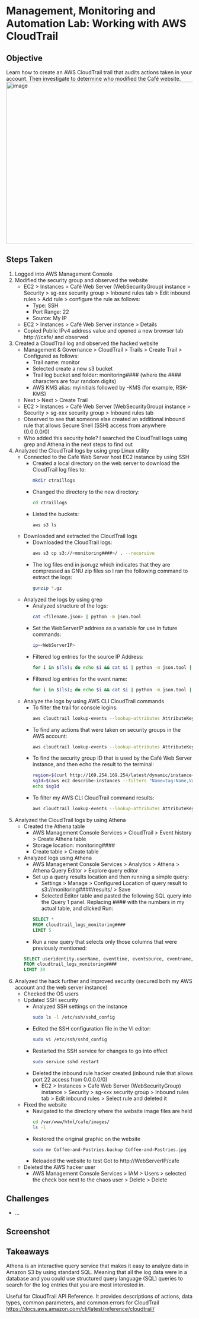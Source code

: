 # Management, Monitoring and Automation Lab: Working with AWS CloudTrail

## Objective
Learn how to create an AWS CloudTrail trail that audits actions taken in your account. Then investigate to determine who modified the Café website.<br>
<img width="814" height="437" alt="image" src="https://github.com/user-attachments/assets/463b70b3-3238-4266-afc6-861f883bd227" />


## Steps Taken
1. Logged into AWS Management Console
2. Modified the security group and observed the website
   - EC2 > Instances > Café Web Server (WebSecurityGroup) instance > Security > sg-xxx security group > Inbound rules tab > Edit inbound rules > Add rule > configure the rule as follows:
     - Type: SSH
     - Port Range: 22
     - Source: My IP
   - EC2 > Instances > Café Web Server instance > Details
   - Copied Public IPv4 address value and opened a new browser tab http://<WebServerIPv4address>/cafe/ and observed
3. Created a CloudTrail log and observed the hacked website
   - Management & Governance > CloudTrail > Trails > Create Trail > Configured as follows:
     - Trail name: monitor
     - Selected create a new s3 bucket
     - Trail log bucket and folder:  monitoring#### (where the #### characters are four random digits)
     - AWS KMS alias: myinitials followed by -KMS (for example, RSK-KMS)
   - Next > Next > Create Trail
   - EC2 > Instances > Café Web Server (WebSecurityGroup) instance > Security > sg-xxx security group > Inbound rules tab
   - Observed to see that someone else created an additional inbound rule that allows Secure Shell (SSH) access from anywhere (0.0.0.0/0)
   - Who added this security hole? I searched the CloudTrail logs using grep and Athena in the next steps to find out
4. Analyzed the CloudTrail logs by using grep Linux utility
   - Connected to the Café Web Server host EC2 instance by using SSH
     - Created a local directory on the web server to download the CloudTrail log files to:
       ``` bash
       mkdir ctraillogs
       ```
     - Changed the directory to the new directory:
       ``` bash
       cd ctraillogs
       ```
     - Listed the buckets:
       ``` bash
       aws s3 ls
       ```
   - Downloaded and extracted the CloudTrail logs
     - Downloaded the CloudTrail logs:
       ``` bash
       aws s3 cp s3://<monitoring####>/ . --recursive
       ```
     - The log files end in json.gz which indicates that they are compressed as GNU zip files so I ran the following command to extract the logs:
       ``` bash
       gunzip *.gz
       ```
   - Analyzed the logs by using grep
     - Analyzed structure of the logs:
       ``` bash
       cat <filename.json> | python -m json.tool
       ```
     - Set the WebServerIP address as a variable for use in future commands:
       ``` bash
       ip=<WebServerIP>
       ```
     - Filtered log entries for the source IP Address:
       ``` bash
       for i in $(ls); do echo $i && cat $i | python -m json.tool | grep sourceIPAddress ; done
       ```
     - Filtered log entries for the event name:
       ``` bash
       for i in $(ls); do echo $i && cat $i | python -m json.tool | grep eventName ; done
       ```
   - Analyze the logs by using AWS CLI CloudTrail commands
     - To filter the trail for console logins:
       ``` bash
       aws cloudtrail lookup-events --lookup-attributes AttributeKey=EventName,AttributeValue=ConsoleLogin
       ```
     - To find any actions that were taken on security groups in the AWS account:
       ``` bash
       aws cloudtrail lookup-events --lookup-attributes AttributeKey=ResourceType,AttributeValue=AWS::EC2::SecurityGroup --output text
       ```
     - To find the security group ID that is used by the Café Web Server instance, and then echo the result to the terminal:
         ``` bash
         region=$(curl http://169.254.169.254/latest/dynamic/instance-identity/document|grep region | cut -d '"' -f4)
         sgId=$(aws ec2 describe-instances --filters "Name=tag:Name,Values='Cafe Web Server'" --query 'Reservations[*].Instances[*].SecurityGroups[*].[GroupId]' --region $region --output text)
         echo $sgId
         ```
     - To filter my AWS CLI CloudTrail command results:
       ``` bash
       aws cloudtrail lookup-events --lookup-attributes AttributeKey=ResourceType,AttributeValue=AWS::EC2::SecurityGroup --region $region --output text | grep $sgId
       ```
5. Analyzed the CloudTrail logs by using Athena
   - Created the Athena table
     - AWS Management Console Services > CloudTrail > Event history > Create Athena table
     - Storage location: monitoring####
     - Create table > Create table
   - Analyzed logs using Athena
     - AWS Management Console Services > Analytics > Athena > Athena Query Editor > Explore query editor
     - Set up a query results location and then running a simple query:
       - Settings > Manage > Configured Location of query result to s3://monitoring####/results/ > Save
       - Selected Editor table and pasted the following SQL query into the Query 1 panel. Replacing #### with the numbers in my actual table, and clicked Run:
       ``` sql
       SELECT *
       FROM cloudtrail_logs_monitoring####
       LIMIT 5
       ```
     - Run a new query that selects only those columns that were previously mentioned:
      ``` sql
      SELECT useridentity.userName, eventtime, eventsource, eventname, requestparameters
      FROM cloudtrail_logs_monitoring####
      LIMIT 30
      ```
6. Analyzed the hack further and improved security (secured both my AWS account and the web server instance)
   - Checked the OS users
   - Updated SSH security
     - Analyzed SSH settings on the instance
       ``` bash
       sudo ls -l /etc/ssh/sshd_config
       ```
     - Edited the SSH configuration file in the VI editor:
       ``` bash
       sudo vi /etc/ssh/sshd_config
       ```
     - Restarted the SSH service for changes to go into effect
       ``` bash
       sudo service sshd restart
       ```
     - Deleted the inbound rule hacker created (inbound rule that allows port 22 access from 0.0.0.0/0)
       - EC2 > Instances > Café Web Server (WebSecurityGroup) instance > Security > sg-xxx security group > Inbound rules tab > Edit inbound rules > Select rule and deleted it
   - Fixed the website
     - Navigated to the directory where the website image files are held
         ``` bash
         cd /var/www/html/cafe/images/
         ls -l
         ```
     - Restored the original graphic on the website
         ``` bash
         sudo mv Coffee-and-Pastries.backup Coffee-and-Pastries.jpg
         ```
     - Reloaded the website to test
       Got to http://WebServerIP/cafe 
   - Deleted the AWS hacker user
     - AWS Management Console Services > IAM > Users > selected the check box next to the chaos user > Delete > Delete
   

## Challenges
- ...

## Screenshot


## Takeaways
Athena is an interactive query service that makes it easy to analyze data in Amazon S3 by using standard SQL. Meaning that all the log data were in a database and you could use structured query language (SQL) queries to search for the log entries that you are most interested in.

Useful for CloudTrail API Reference. It provides descriptions of actions, data types, common parameters, and common errors for CloudTrail
https://docs.aws.amazon.com/cli/latest/reference/cloudtrail/
